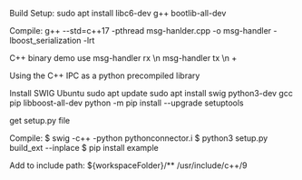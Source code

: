 Build
Setup:
sudo apt install libc6-dev g++ bootlib-all-dev

Compile:
g++ --std=c++17 -pthread msg-hanlder.cpp -o msg-handler -lboost_serialization -lrt

C++ binary demo use
msg-handler rx \n
msg-handler tx \n
<TYPE MSG content to be sent> + <RETURN>

Using the C++ IPC as a python precompiled library

Install SWIG Ubuntu
sudo apt update
sudo apt install swig python3-dev gcc pip libboost-all-dev
python -m pip install --upgrade setuptools

get setup.py file

Compile:
$ swig -c++ -python pythonconnector.i
$ python3 setup.py build_ext --inplace
$ pip install example

Add to include path:
${workspaceFolder}/**
/usr/include/c++/9
